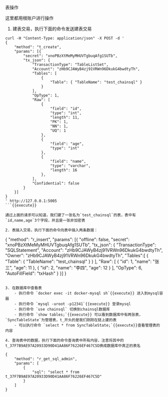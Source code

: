 表操作

这里都用根账户进行操作

1. 建表交易，执行下面的命令发送建表交易
```
curl -H "Content-Type: application/json" -X POST -d '
{
    "method": "t_create",
    "params": [{
        "secret": "xnoPBzXtMeMyMHUVTgbuqAfg1SUTb",
        "tx_json": {
            "TransactionType": "TableListSet",
            "Account": "zHb9CJAWyB4zj91VRWn96DkukG4bwdtyTh",
            "Tables": [
                {
                    "Table": { "TableName": "test_chainsql" }
                }
            ],
            "OpType": 1,
            "Raw": [
                {
                    "field": "id",
                    "type": "int",
                    "length": 11,
                    "PK": 1,
                    "NN": 1,
                    "UQ": 1
                },
                {
                    "field": "age",
                    "type": "int"
                },
                {
                    "field": "name",
                    "type": "varchar",
                    "length": 16
                },
            ],
            "Confidential": false
        }
    }]
}
' http://127.0.0.1:5005
```{{execute}}

通过上面的请求可以知道，我们建了一张名为`test_chainsql`的表，表中有`id,name,age`3个字段，并且是一张非加密表

2. 表插入交易，执行下面的命令向表中插入两条数据：
```
{
    "method": "r_insert",
    "params": [{
        "offline": false,
        "secret": "xnoPBzXtMeMyMHUVTgbuqAfg1SUTb",
        "tx_json": {
            "TransactionType": "SQLStatement",
            "Account": "zHb9CJAWyB4zj91VRWn96DkukG4bwdtyTh",
            "Owner": "zHb9CJAWyB4zj91VRWn96DkukG4bwdtyTh",
            "Tables":[
                {
                    "Table": { "TableName": "test_chainsql" }
                }
            ],
            "Raw": [
                {
                    "id": 1,
                    "name": "张三",
                    "age": 11
                },
                {
                    "id": 2,
                    "name": "李四",
                    "age": 12
                }
            ],
            "OpType": 6,
            "AutoFillField": "txHash"
        }
    }]
}
```{{execute}}

3. 在数据库中查看表
    - 执行命令 `docker exec -it docker-mysql sh`{{execute}} 进入到mysql容器
    - 执行命令 `mysql -uroot -p12341`{{execute}} 登录mysql
    - 执行命令 `use chainsql` 切换到chainsql数据库
    - 执行命令 `show tables;`{{execute}} 可以看到数据库中有两张表，`SyncTableState`为管理表，t_开头的是我们刚刚在链上建的表
    - 可以执行命令 `select * from SyncTableState;`{{execute}}查看管理表的内容

4. 查询表中的数据，执行下面的命令查询表中所有内容，注意将其中的 t_37F7B9AE97A20933D90D41AA86F76226EF467C5D换成数据库中真正的表名
```
	{
	    "method": "r_get_sql_admin",
	    "params": [
	        {
	            "sql": "select * from t_37F7B9AE97A20933D90D41AA86F76226EF467C5D"
	        }
	    ]
	}
```{{execute}}